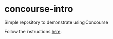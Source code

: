 # concourse-intro

Simple repository to demonstrate using Concourse

Follow the instructions [here](UsingConcourse.md).
